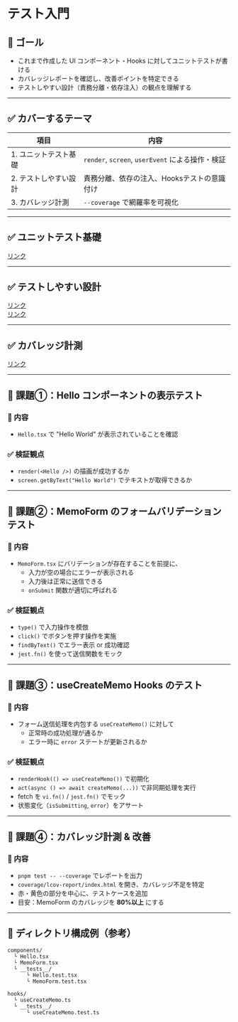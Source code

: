 # テスト入門

## 🎯 ゴール

- これまで作成した UI コンポーネント・Hooks に対してユニットテストが書ける
- カバレッジレポートを確認し、改善ポイントを特定できる
- テストしやすい設計（責務分離・依存注入）の観点を理解する

---

## ✅ カバーするテーマ

| 項目 | 内容 |
|------|------|
| 1.  ユニットテスト基礎 | `render`, `screen`, `userEvent` による操作・検証 |
| 2.  テストしやすい設計 | 責務分離、依存の注入、Hooksテストの意識付け |
| 3.  カバレッジ計測 | `--coverage` で網羅率を可視化 |

---

## ✅ ユニットテスト基礎

[リンク](ユニットテスト基礎.md)  

---

## ✅ テストしやすい設計

[リンク](Custom%20Hooks%20のテスト戦略.md)  
[リンク](テストしやすい設計（責務分離・依存注入）.md)  

---

## ✅ カバレッジ計測

[リンク](カバレッジ計測と改善.md)  

---

## 🔹 課題①：Hello コンポーネントの表示テスト

### 📌 内容
- `Hello.tsx` で "Hello World" が表示されていることを確認

### ✅ 検証観点
- `render(<Hello />)` の描画が成功するか
- `screen.getByText("Hello World")` でテキストが取得できるか

---

## 🔹 課題②：MemoForm のフォームバリデーションテスト

### 📌 内容
- `MemoForm.tsx` にバリデーションが存在することを前提に、
  - 入力が空の場合にエラーが表示される
  - 入力後は正常に送信できる
  - `onSubmit` 関数が適切に呼ばれる

### ✅ 検証観点
- `type()` で入力操作を模倣
- `click()` でボタンを押す操作を実施
- `findByText()` でエラー表示 or 成功確認
- `jest.fn()` を使って送信関数をモック

---

## 🔹 課題③：useCreateMemo Hooks のテスト

### 📌 内容
- フォーム送信処理を内包する `useCreateMemo()` に対して
  - 正常時の成功処理が通るか
  - エラー時に `error` ステートが更新されるか

### ✅ 検証観点
- `renderHook(() => useCreateMemo())` で初期化
- `act(async () => await createMemo(...))` で非同期処理を実行
- fetch を `vi.fn()` / `jest.fn()` でモック
- 状態変化（`isSubmitting`, `error`）をアサート

---

## 🔹 課題④：カバレッジ計測 & 改善

### 📌 内容
- `pnpm test -- --coverage` でレポートを出力
- `coverage/lcov-report/index.html` を開き、カバレッジ不足を特定
- 赤・黄色の部分を中心に、テストケースを追加
- 目安：MemoForm のカバレッジを **80%以上** にする

---

## 📂 ディレクトリ構成例（参考）

```
components/
  └ Hello.tsx
  └ MemoForm.tsx
  └ __tests__/
      └ Hello.test.tsx
      └ MemoForm.test.tsx

hooks/
  └ useCreateMemo.ts
  └ __tests__/
      └ useCreateMemo.test.ts
```